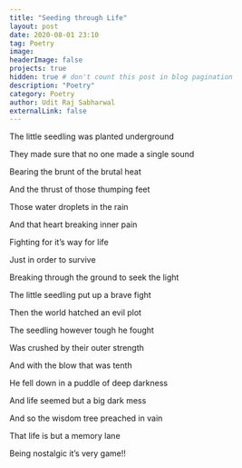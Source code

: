 ```yaml
---
title: "Seeding through Life"
layout: post
date: 2020-08-01 23:10
tag: Poetry
image:
headerImage: false
projects: true
hidden: true # don't count this post in blog pagination
description: "Poetry"
category: Poetry
author: Udit Raj Sabharwal
externalLink: false
---
```


The little seedling was planted underground

They made sure that no one made a single sound

Bearing the brunt of the brutal heat

And the thrust of those thumping feet

Those water droplets in the rain

And that heart breaking inner pain

Fighting for it’s way for life

Just in order to survive

Breaking through the ground to seek the light

The little seedling put up a brave fight

Then the world hatched an evil plot

The seedling however tough he fought

Was crushed by their outer strength

And with the blow that was tenth

He fell down in a puddle of deep darkness

And life seemed but a big dark mess

And so the wisdom tree preached in vain

That life is but a memory lane

Being nostalgic it’s very game!!
